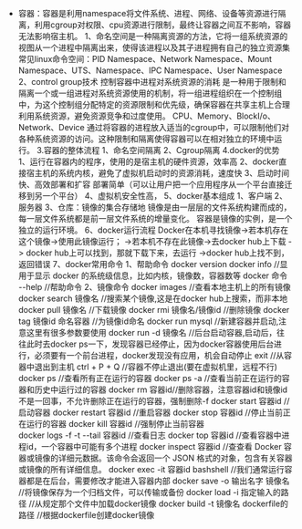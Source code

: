 - 容器：容器是利用namespace将文件系统、进程、网络、设备等资源进行隔离，利用cgroup对权限、cpu资源进行限制，最终让容器之间互不影响，容器无法影响宿主机。
1、命名空间是一种隔离资源的方法，它将一组系统资源的视图从一个进程中隔离出来，使得该进程以及其子进程拥有自己的独立资源集
常见linux命令空间：PID Namespace、Network Namespace、Mount Namespace、UTS、Namespace、IPC Namespace、User Namespace
2、control group技术
控制容器中进程对系统资源的消耗
是一种用于限制和隔离一个或一组进程对系统资源使用的机制，将一组进程组织在一个控制组中，为这个控制组分配特定的资源限制和优先级，确保容器在共享主机上合理利用系统资源，避免资源竞争和过度使用。
CPU、Memory、BlockI/o、Network、Device
通过将容器的进程放入适当的cgroup中，可以限制他们对各种系统资源的访问。这种限制和隔离使得容器可以在相对独立的环境中运行。
3.容器的整体流程
    1、命名空间隔离
    2、Cgroup隔离
4.docker的优势
    1、运行在容器内的程序，使用的是宿主机的硬件资源，效率高
    2、docker直接宿主机的系统内核，避免了虚拟机启动时的资源消耗，速度快
    3、启动时间快、高效部署和扩容 部署简单（可以让用户把一个应用程序从一个平台直接迁移到另一个平台）
    4、虚拟机安全性高，
5、docker基本组成
    1、客户端
    2、服务器
    3、仓库：镜像的集合存储地
    镜像是由一层层的文件系统构建而成的，每一层文件系统都是前一层文件系统的增量变化。
    容器是镜像的实例，是一个独立的运行环境。
6、docker运行流程
Docker在本机寻找镜像->若本机存在这个镜像->使用此镜像运行；
                    ->若本机不存在此镜像->去docker hub上下载 -> docker hub上可以找到，那就下载下来，去运行
                                                            ->docker hub上找不到，返回错误
7、docker常用命令
    1、帮助命令
        docker version
        docker info //显用于显示 docker 的系统级信息，比如内核，镜像数，容器数等
        docker 命令 --help  //帮助命令
    2、镜像命令
        docker images //查看本地主机上的所有镜像
        docker search 镜像名    //搜索某个镜像,这是在docker hub上搜索，而非本地
        docker pull 镜像名    //下载镜像
        docker rmi 镜像名/镜像id   //删除镜像
        docker tag 镜像id 命名容器  //为镜像id命名
        docker run mysql    //新建容器并启动,注意这里有很多参数要使用
        docker run -d 镜像名    //后台启动容器,启动后，往往此时去docker ps一下，发现容器已经停止，因为docker容器使用后台进行，必须要有一个前台进程，docker发现没有应用，机会自动停止
        exit    //从容器中退出到主机
        ctrl + P + Q    //容器不停止退出(要在虚拟机里，远程不行)
        docker ps   //查看所有正在运行的容器
        docker ps -a    //查看当前正在运行的容器和历史中运行过的容器
        docker rm 容器id//删除容器，注意容器id和镜像id不是一回事，不允许删除正在运行的容器，强制删除-f
        docker start 容器id //启动容器
        docker restart 容器id   //重启容器
        docker stop 容器id  //停止当前正在运行的容器
        docker kill 容器id  //强制停止当前容器  
        docker logs -f -t --tail 容器id   //查看日志
        docker top 容器id   //查看容器中进程id，一个容器中可能有多个进程
        docker inspect 容器id   //查查看 Docker 容器或镜像的详细元数据。该命令会返回一个 JSON 格式的对象，包含有关容器或镜像的所有详细信息。
        docker exec -it 容器id bashshell    //我们通常运行容器都是在后台，需要修改才能进入容器内部
        docker save -o 输出名字 镜像名  //将镜像保存为一个归档文件，可以传输或备份
        docker load -i 指定输入的路径   //从规定那个文件中加载docker镜像
        docker build -t 镜像名 dockerfile的路径  //根据dockerfile创建docker镜像




        